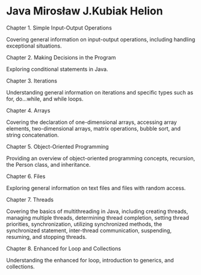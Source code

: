 # Java Mirosław J.Kubiak Helion

Chapter 1. Simple Input-Output Operations

Covering general information on input-output operations, including handling exceptional situations.

Chapter 2. Making Decisions in the Program

Exploring conditional statements in Java.

Chapter 3. Iterations

Understanding general information on iterations and specific types such as for, do...while, and while loops.

Chapter 4. Arrays

Covering the declaration of one-dimensional arrays, accessing array elements, two-dimensional arrays, matrix operations, bubble sort, and string concatenation.

Chapter 5. Object-Oriented Programming

Providing an overview of object-oriented programming concepts, recursion, the Person class, and inheritance.

Chapter 6. Files

Exploring general information on text files and files with random access.

Chapter 7. Threads

Covering the basics of multithreading in Java, including creating threads, managing multiple threads, determining thread completion, setting thread priorities, synchronization, utilizing synchronized methods, the synchronized statement, inter-thread communication, suspending, resuming, and stopping threads.

Chapter 8. Enhanced for Loop and Collections

Understanding the enhanced for loop, introduction to generics, and collections.
